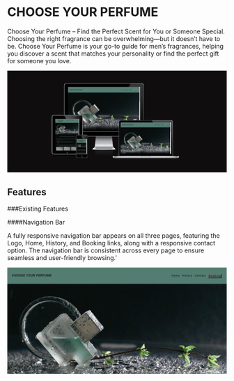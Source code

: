 ﻿# **CHOOSE YOUR PERFUME**

Choose Your Perfume – Find the Perfect Scent for You or Someone Special. Choosing the right fragrance can be overwhelming—but it doesn’t have to be. Choose Your Perfume is your go-to guide for men’s fragrances, helping you discover a scent that matches your personality or find the perfect gift for someone you love.


![Image Alt](https://github.com/omarazzawi/choose-your-perfume/blob/5ef86decde4287984ed6bf6e137b5dca5a25122d/shootscreen.png)

## Features

###Existing Features

####Navigation Bar

A fully responsive navigation bar appears on all three pages, featuring the Logo, Home, History, and Booking links, along with a responsive contact option. The navigation bar is consistent across every page to ensure seamless and user-friendly browsing.'

![Image Alt](https://github.com/omarazzawi/choose-your-perfume/blob/c1a8e219611e6f86d90f5e23b02da2916ec55924/navbar.png)


